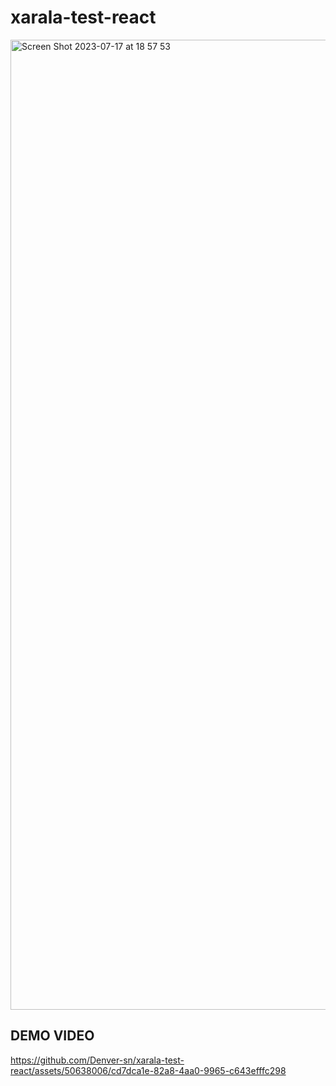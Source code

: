 # xarala-test-react

<img width="1552" alt="Screen Shot 2023-07-17 at 18 57 53" src="https://github.com/Denver-sn/xarala-test-react/assets/50638006/93e7f3d7-1b3b-48f6-82ce-928f85e85574">

## DEMO VIDEO
https://github.com/Denver-sn/xarala-test-react/assets/50638006/cd7dca1e-82a8-4aa0-9965-c643efffc298

